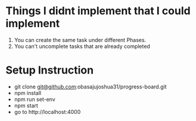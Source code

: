 # Things I didnt implement that I could implement

1. You can create the same task under different Phases. 
2. You can't uncomplete tasks that are already completed


# Setup Instruction

- git clone git@github.com:obasajujoshua31/progress-board.git
- npm install
- npm run set-env
-  npm start
- go to http://localhost:4000